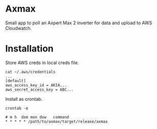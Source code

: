 # Axmax

Small app to poll an Axpert Max 2 inverter for data and upload to AWS Cloudwatch.

# Installation

Store AWS creds in local creds file.

```shell
cat ~/.aws/credentials
...
[default]
aws_access_key_id = AKIA...
aws_secret_access_key = ABC...
```

Install as crontab.

```shell
crontab -e
```

```shell
# m h  dom mon dow   command
* * * * * /path/to/axmax/target/release/axmax
```